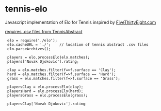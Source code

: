 # tennis-elo
Javascript implementation of Elo for Tennis inspired by [FiveThirtyEight.com](http://fivethirtyeight.com/features/djokovic-and-federer-are-vying-to-be-the-greatest-of-all-time/)

[requires .csv files from TennisAbstract](https://github.com/JeffSackmann/tennis_atp)


```
 elo = require('./elo');
 elo.cacheURL = './';    // location of tennis abstract .csv files
 elo.parseArchives();
 
 players = elo.processElo(elo.matches);
 players['Novak Djokovic'].rating;
 
 clay = elo.matches.filter(f=>f.surface == 'Clay');
 hard = elo.matches.filter(f=>f.surface == 'Hard');
 grass = elo.matches.filter(f=>f.surface == 'Grass');
 
 playersClay = elo.processElo(clay);
 playersHard = elo.processElo(hard);
 playersGrass = elo.processElo(grass);

 playersClay['Novak Djokovic'].rating
```
